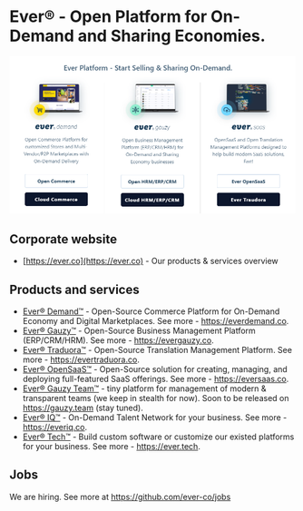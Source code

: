 # Ever® - Open Platform for On-Demand and Sharing Economies.

![Our Products](https://github.com/ever-co/.github/raw/develop/assets/images/ever_products.png)

## Corporate website

- [https://ever.co](https://ever.co) - Our products & services overview

## Products and services

- [Ever® Demand™](https://github.com/ever-co/ever-demand) - Open-Source Commerce Platform for On-Demand Economy and Digital Marketplaces. See more - <https://everdemand.co>.
- [Ever® Gauzy™](https://github.com/ever-co/ever-gauzy) - Open-Source Business Management Platform (ERP/CRM/HRM). See more - <https://evergauzy.co>.
- [Ever® Traduora™](https://github.com/ever-co/ever-traduora) - Open-Source Translation Management Platform. See more - <https://evertraduora.co>.
- [Ever® OpenSaaS™](https://github.com/ever-co/ever-opensaas) -  Open-Source solution for creating, managing, and deploying full-featured SaaS offerings. See more - <https://eversaas.co>.
- [Ever® Gauzy Team™](https://gauzy.team) - tiny platform for management of modern & transparent teams (we keep in stealth for now). Soon to be released on <https://gauzy.team> (stay tuned).
- [Ever® IQ™](https://everiq.co) - On-Demand Talent Network for your business. See more - <https://everiq.co>.
- [Ever® Tech™](https://ever.tech) - Build custom software or customize our existed platforms for your business. See more - <https://ever.tech>.

## Jobs

We are hiring. See more at https://github.com/ever-co/jobs
